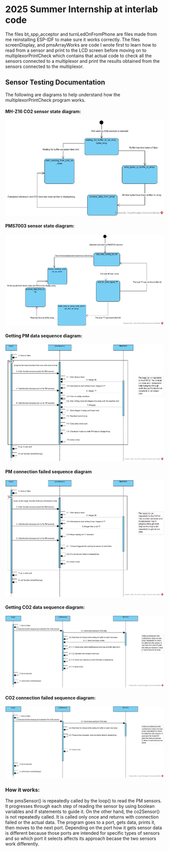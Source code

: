 # 2025 Summer Internship at interlab code
The files bt_spp_acceptor and turnLedOnFromPhone are files made from me reinstalling ESP-IDF to make sure it works correctly. The files screenDisplay, and pmsArrayWorks are code I wrote first to learn how to read from a sensor and print to the LCD screen before moving on to multiplexorPrintCheck which contains that actual code to check all the sensors connected to a multiplexor and print the results obtained from the sensors connected to the multiplexor.

## Sensor Testing Documentation
The following are diagrams to help understand how the multiplexorPrintCheck program works.

#### MH-Z16 CO2 sensor state diagram:
![State diagram of the co2Sensor function.](./images/co2Sensor_function_state_diagram.jpg "co2Sensor state diagram")

#### PMS7003 sensor state diagram:
![State diagram of pmsSensor function.](./images/pmsSensor_function_state_diagram.jpg "pms state diagram")

#### Getting PM data sequence diagram:
![Sequence diagram for getting data from PMS7003](./images/loop_gets_PM_sensor_data.jpg "Sequence diagram of getting data from PM sensor")
#### PM connection failed sequence diagram
![Sequence diagram for getting connection failed from PMS7003](./images/loop_timeout_PM_sensor_data.jpg "Sequence diagram of getting connection failed from PM sensor")

#### Getting CO2 data sequence diagram:
![Sequence diagram for getting data from MH-Z16](./images/loop_gets_CO2_sensor_data.jpg "Sequence diagram of getting data from MH-Z16 sensor")

#### CO2 connection failed sequence diagram:
![Sequence diagram for getting connection failed from MH-Z16](./images/loop_timeout_CO2_sensor_data.jpg "Sequence diagram of getting connection failed from MH-Z16 sensor")

### How it works:
The pmsSensor() is repeatedly called by the loop() to read the PM sensors. It progresses through each step of reading the sensor by using boolean variables and if statements to guide it. On the other hand, the co2Sensor() is not repeatedly called. It is called only once and returns with connection failed or the actual data. The program goes to a port, gets data, prints it, then moves to the next port. Depending on the port how it gets sensor data is different because those ports are intended for specific types of sensors and so which port it selects affects its approach becase the two sensors work differently.